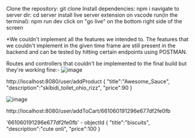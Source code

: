 

Clone the repository: git clone 
Install dependencies: npm i
navigate to server dir: cd server
install live server extension on vscode
run(in the terminal): npm run dev
click on "go live" on the bottom right side of the screen

*We couldn't implement all the features we intended to.
The features that we couldn't implement in the given time frame are still present in the backend and can be tested by hitting certain endpoints using POSTMAN.


Routes and controllers that couldn't be implemented to the final build but they're working fine:-
![image](https://github.com/Ormon-huehuehue/GreenPlate-hackathon-15-hours-/assets/120156766/035e3720-8687-4e98-a72f-6b0b7835377b)

http://localhost:8080/user/addProduct
{
    "title":"Awesome_Sauce",
    "description":"skibidi_toilet_ohio_rizz",
    "price":90
}


![image](https://github.com/Ormon-huehuehue/GreenPlate-hackathon-15-hours-/assets/120156766/7926296f-4506-49fa-97c2-c863429168fc)

http://localhost:8080/user/addToCart/661060191296e677df2fe0fb

'661060191296e677df2fe0fb' - objectId
{
    "title":"biscuits",
    "description":"cute onli",
    "price":100
}







